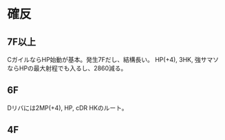 # 確反

## 7F以上

CガイルならHP始動が基本。発生7Fだし、結構長い。
HP(+4), 3HK, 強サマソならHPの最大射程でも入るし、2860減る。

## 6F

Dリバには2MP(+4), HP, cDR HKのルート。

## 4F
